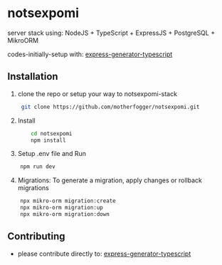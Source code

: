 # notsexpomi
server stack using:  NodeJS + TypeScript + ExpressJS + PostgreSQL + MikroORM 


codes-initially-setup with: [express-generator-typescript](https://github.com/seanpmaxwell/express-generator-typescript)


## Installation

1. clone the repo or setup your way to notsexpomi-stack

   ```bash
    git clone https://github.com/motherfogger/notsexpomi.git
   ```

2. Install
    ```bash
        cd notsexpomi
        npm install
    ```

3. Setup .env file and Run

```bash
    npm run dev
```

4. Migrations: To generate a migration, apply changes or rollback migrations

```bash
    npx mikro-orm migration:create
    npx mikro-orm migration:up
    npx mikro-orm migration:down
```

## Contributing

- please contribute directly to: [express-generator-typescript](https://github.com/seanpmaxwell/express-generator-typescript)
